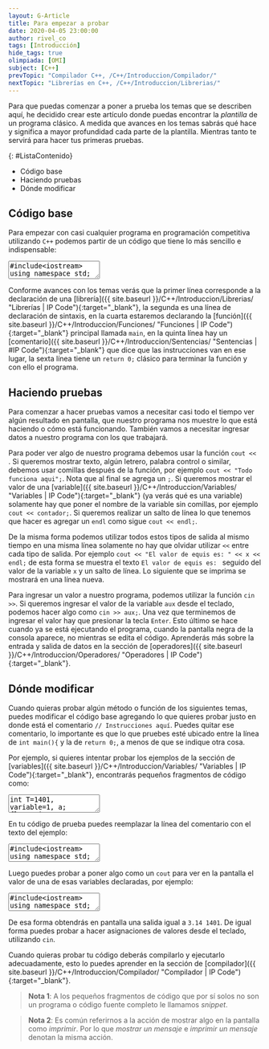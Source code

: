 ```yaml
---
layout: G-Article
title: Para empezar a probar
date: 2020-04-05 23:00:00
author: rivel_co
tags: [Introducción]
hide_tags: true
olimpiada: [OMI]
subject: [C++]
prevTopic: "Compilador C++, /C++/Introduccion/Compilador/"
nextTopic: "Librerías en C++, /C++/Introduccion/Librerias/"
---
```


Para que puedas comenzar a poner a prueba los temas que se describen aquí, he decidido crear este artículo donde puedas encontrar la *plantilla* de un programa clásico. A medida que avances en los temas sabrás qué hace y significa a mayor profundidad cada parte de la plantilla. Mientras tanto te servirá para hacer tus primeras pruebas.

{: #ListaContenido}
- Código base
- Haciendo pruebas
- Dónde modificar

## Código base

Para empezar con casi cualquier programa en programación competitiva utilizando `C++` podemos partir de un código que tiene lo más sencillo e indispensable:

<textarea class="cpp">#include&lt;iostream&gt;
using namespace std;

int main(){
    // Instrucciones aquí
    return 0;
}</textarea>

Conforme avances con los temas verás que la primer línea corresponde a la declaración de una [librería]({{ site.baseurl }}/C++/Introduccion/Librerias/ "Librerías &vert; IP Code"){:target="_blank"}, la segunda es una línea de declaración de sintaxis, en la cuarta estaremos declarando la [función]({{ site.baseurl }}/C++/Introduccion/Funciones/ "Funciones &vert; IP Code"){:target="_blank"} principal llamada `main`, en la quinta línea hay un [comentario]({{ site.baseurl }}/C++/Introduccion/Sentencias/ "Sentencias &vert; #IP Code"){:target="_blank"} que dice que las instrucciones van en ese lugar, la sexta línea tiene un `return 0;` clásico para terminar la función y con ello el programa.

## Haciendo pruebas

Para comenzar a hacer pruebas vamos a necesitar casi todo el tiempo ver algún resultado en pantalla, que nuestro programa nos muestre lo que está haciendo o cómo está funcionando. También vamos a necesitar ingresar datos a nuestro programa con los que trabajará. 

Para poder ver algo de nuestro programa debemos usar la función `cout << `. Si queremos mostrar texto, algún letrero, palabra control o similar, debemos usar comillas después de la función, por ejemplo `cout << "Todo funciona aqui";`. Nota que al final se agrega un `;`. Si queremos mostrar el valor de una [variable]({{ site.baseurl }}/C++/Introduccion/Variables/ "Variables &vert; IP Code"){:target="_blank"} (ya verás qué es una variable) solamente hay que poner el nombre de la variable sin comillas, por ejemplo `cout << contador;`. Si queremos realizar un salto de línea lo que tenemos que hacer es agregar un `endl` como sigue `cout << endl;`.

De la misma forma podemos utilizar todos estos tipos de salida al mismo tiempo en una misma línea solamente no hay que olvidar utilizar `<<` entre cada tipo de salida. Por ejemplo `cout << "El valor de equis es: " << x << endl;` de esta forma se muestra el texto `El valor de equis es: ` seguido del valor de la variable `x` y un salto de línea. Lo siguiente que se imprima se mostrará en una línea nueva.

Para ingresar un valor a nuestro programa, podemos utilizar la función `cin >>`. Si queremos ingresar el valor de la variable `aux` desde el teclado, podemos hacer algo como `cin >> aux;`. Una vez que terminemos de ingresar el valor hay que presionar la tecla `Enter`. Esto último se hace cuando ya se está ejecutando el programa, cuando la pantalla negra de la consola aparece, no mientras se edita el código. Aprenderás más sobre la entrada y salida de datos en la sección de [operadores]({{ site.baseurl }}/C++/Introduccion/Operadores/ "Operadores &vert; IP Code"){:target="_blank"}.

## Dónde modificar

Cuando quieras probar algún método o función de los siguientes temas, puedes modificar el código base agregando lo que quieres probar justo en donde está el comentario `// Instrucciones aquí`. Puedes quitar ese comentario, lo importante es que lo que pruebes esté ubicado entre la línea de `int main(){` y la de `return 0;`, a menos de que se indique otra cosa.

Por ejemplo, si quieres intentar probar los ejemplos de la sección de [variables]({{ site.baseurl }}/C++/Introduccion/Variables/ "Variables &vert; IP Code"){:target="_blank"}, encontrarás pequeños fragmentos de código como:

<textarea class="cpp">
int T=1401, variable=1, a;
float pi=3.14, decimal, otra=0.23;
char letra='C', mas;
bool dicho=true, bandera=false;</textarea>

En tu código de prueba puedes reemplazar la línea del comentario con el texto del ejemplo:

<textarea class="cpp">#include&lt;iostream&gt;
using namespace std;

int main(){
    int T=1401, variable=1, a;
    float pi=3.14, decimal, otra=0.23;
    char letra='C', mas;
    bool dicho=true, bandera=false;
    return 0;
}</textarea>

Luego puedes probar a poner algo como un `cout` para ver en la pantalla el valor de una de esas variables declaradas, por ejemplo:

<textarea class="cpp">#include&lt;iostream&gt;
using namespace std;

int main(){
    int T=1401, variable=1, a;
    float pi=3.14, decimal, otra=0.23;
    char letra='C', mas;
    bool dicho=true, bandera=false;
    cout << pi << " " << T << endl;
    return 0;
}</textarea>

De esa forma obtendrás en pantalla una salida igual a `3.14 1401`. De igual forma puedes probar a hacer asignaciones de valores desde el teclado, utilizando `cin`.

Cuando quieras probar tu código deberás compilarlo y ejecutarlo adecuadamente, esto lo puedes aprender en la sección de [compilador]({{ site.baseurl }}/C++/Introduccion/Compilador/ "Compilador &vert; IP Code"){:target="_blank"}.

> **Nota 1**: A los pequeños fragmentos de código que por sí solos no son un programa o código fuente completo le llamamos *snippet*.

> **Nota 2**: Es común referirnos a la acción de mostrar algo en la pantalla como *imprimir*. Por lo que *mostrar un mensaje* e *imprimir un mensaje* denotan la misma acción.